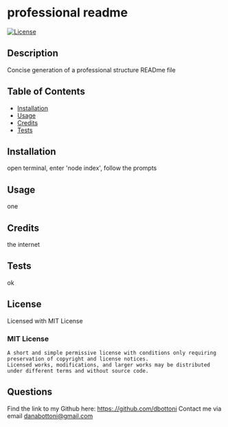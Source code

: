 
  # professional readme
  [![License](https://img.shields.io/badge/license-MIT-green.svg)](https://spdx.org/licenses/MIT.html)
 
  ## Description
  Concise generation of a professional structure READme file

  ## Table of Contents

  * [Installation](#installation)
  * [Usage](#usage)
  * [Credits](#credits)
  * [Tests](#tests)
  

  ## Installation
  open terminal, enter 'node index', follow the prompts

  ## Usage
  one

  ## Credits
  the internet

  ## Tests
  ok

  ## License
   Licensed with MIT License
  ### MIT License
    A short and simple permissive license with conditions only requiring preservation of copyright and license notices. 
    Licensed works, modifications, and larger works may be distributed under different terms and without source code.


  ## Questions
  Find the link to my Github here: [https:.//github.com/dbottoni](https://github.com/dbottoni)
  Contact me via email danabottoni@gmail.com






